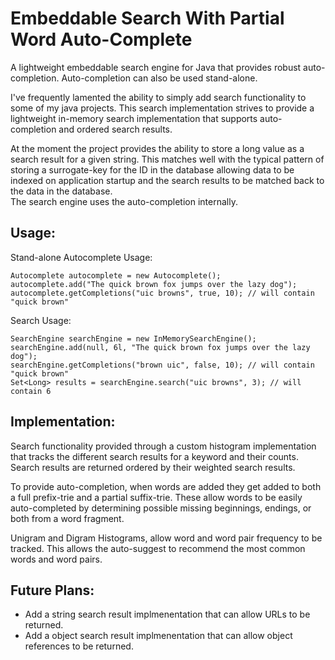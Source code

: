 Embeddable Search With Partial Word Auto-Complete
====

A lightweight embeddable search engine for Java that provides robust auto-completion.  Auto-completion can also be used stand-alone.  

I've frequently lamented the ability to simply add search functionality to some of my java projects.  This search implementation strives to provide a lightweight 
in-memory search implementation that supports auto-completion and ordered search results.  

At the moment the project provides the ability to store a long value as a search result for a given string.  This matches well with the typical pattern of storing a surrogate-key for the ID in the database allowing data to be indexed on application startup and the search results to be matched back to the data in the database.  
The search engine uses the auto-completion internally.

Usage:
----

Stand-alone Autocomplete Usage:<br>
```
Autocomplete autocomplete = new Autocomplete();
autocomplete.add("The quick brown fox jumps over the lazy dog");
autocomplete.getCompletions("uic browns", true, 10); // will contain "quick brown"
```

Search Usage:
```
SearchEngine searchEngine = new InMemorySearchEngine();
searchEngine.add(null, 6l, "The quick brown fox jumps over the lazy dog");
searchEngine.getCompletions("brown uic", false, 10); // will contain "quick brown"
Set<Long> results = searchEngine.search("uic browns", 3); // will contain 6
```
	
Implementation:
----
Search functionality provided through a custom histogram implementation that tracks the different search results for a keyword and their counts.  Search results are
returned ordered by their weighted search results.

To provide auto-completion, when words are added they get added to both a full prefix-trie and a partial suffix-trie.  These allow words to be easily auto-completed by determining possible missing beginnings, endings, or both from a word fragment.

Unigram and Digram Histograms, allow word and word pair frequency to be tracked.  This allows the auto-suggest to recommend the most common words and word pairs.

Future Plans:
----
- Add a string search result implmenentation that can allow URLs to be returned.
- Add a object search result implmenentation that can allow object references to be returned.

